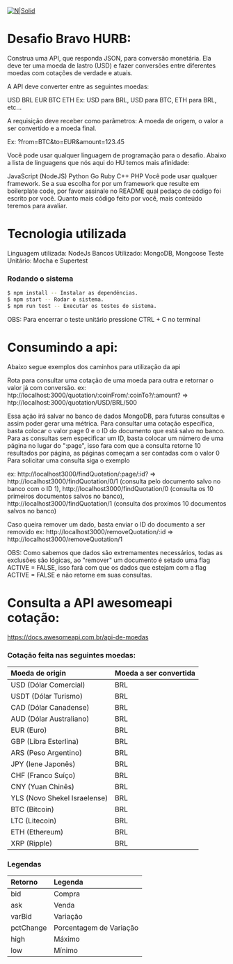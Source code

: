 
[![N|Solid](https://is3-ssl.mzstatic.com/image/thumb/Purple113/v4/75/21/da/7521da8c-5c2c-e8be-b6f7-88ca6b74b723/AppIcon-0-1x_U007emarketing-0-0-GLES2_U002c0-512MB-sRGB-0-0-0-85-220-0-0-0-10.png/230x0w.jpg)](https://nodesource.com/products/nsolid)

# Desafio Bravo HURB:

Construa uma API, que responda JSON, para conversão monetária. Ela deve ter uma moeda de lastro (USD) e fazer conversões entre diferentes moedas com cotações de verdade e atuais.

A API deve converter entre as seguintes moedas:

USD
BRL
EUR
BTC
ETH
Ex: USD para BRL, USD para BTC, ETH para BRL, etc...

A requisição deve receber como parâmetros: A moeda de origem, o valor a ser convertido e a moeda final.

Ex: ?from=BTC&to=EUR&amount=123.45

Você pode usar qualquer linguagem de programação para o desafio. Abaixo a lista de linguagens que nós aqui do HU temos mais afinidade:

JavaScript (NodeJS)
Python
Go
Ruby
C++
PHP
Você pode usar qualquer framework. Se a sua escolha for por um framework que resulte em boilerplate code, por favor assinale no README qual pedaço de código foi escrito por você. Quanto mais código feito por você, mais conteúdo teremos para avaliar.

# Tecnologia utilizada 

Linguagem utilizada: NodeJs
Bancos Utilizado: MongoDB, Mongoose
Teste Unitário: Mocha e Supertest
  
### Rodando o sistema

```sh
$ npm install -- Instalar as dependências.
$ npm start -- Rodar o sistema.
$ npm run test -- Executar os testes do sistema.
```

OBS:
Para encerrar o teste unitário pressione CTRL + C no terminal

# Consumindo a api:

Abaixo segue exemplos dos caminhos para utilização da api

Rota para consultar uma cotação de uma moeda para outra e retornar o valor já com conversão.
ex: htp://localhost:3000/quotation/:coinFrom/:coinTo?/:amount? => htp://localhost:3000/quotation/USD/BRL/500

Essa ação irá salvar no banco de dados MongoDB, para futuras consultas e assim poder gerar uma métrica. Para consultar uma cotação específica, basta colocar o valor page 0 e o ID do documento que está salvo no banco. Para as consultas sem especificar um ID, basta colocar um número de uma página no lugar do ":page", isso fara com que a consulta retorne 10 resultados por página, as páginas começam a ser contadas com o valor 0
Para solicitar uma consulta siga o exemplo

ex: http://localhost3000/findQuotation/:page/:id? => http://localhost3000/findQuotation/0/1 (consulta pelo documento salvo no banco com o ID 1), http://localhost3000/findQuotation/0 (consulta os 10 primeiros documentos salvos no banco), http://localhost3000/findQuotation/1 (consulta dos proxímos 10 documentos salvos no banco)

Caso queira remover um dado, basta enviar o ID do documento a ser removido
ex: http://localhost3000/removeQuotation/:id => http://localhost3000/removeQuotation/1

OBS: Como sabemos que dados são extremamentes necessários, todas as exclusões são lógicas, ao "remover" um documento é setado uma flag ACTIVE = FALSE, isso fará com que os dados que estejam com a flag ACTIVE = FALSE e não retorne em suas consultas.

# Consulta a API awesomeapi cotação: 
https://docs.awesomeapi.com.br/api-de-moedas

### Cotação feita nas seguintes moedas:
|Moeda de origin             |Moeda a ser convertida|
|:---------                  |:---------            | 
|USD (Dólar Comercial)       |BRL                   |
|USDT (Dólar Turismo)        |BRL                   |
|CAD (Dólar Canadense)       |BRL                   |
|AUD (Dólar Australiano)     |BRL                   |
|EUR (Euro)                  |BRL                   |
|GBP (Libra Esterlina)       |BRL                   |
|ARS (Peso Argentino)        |BRL                   |
|JPY (Iene Japonês)          |BRL                   |
|CHF (Franco Suíço)          |BRL                   |
|CNY (Yuan Chinês)           |BRL                   |
|YLS (Novo Shekel Israelense)|BRL                   |
|BTC (Bitcoin)               |BRL                   |
|LTC (Litecoin)              |BRL                   |
|ETH (Ethereum)              |BRL                   |
|XRP (Ripple)                |BRL                   |

### Legendas
|Retorno    |Legenda                 |
|:--------- |:---------              | 
|bid        | Compra                 |
|ask        | Venda                  |
|varBid     | Variação               |
|pctChange  | Porcentagem de Variação|
|high       | Máximo                 |
|low        | Mínimo                 |
